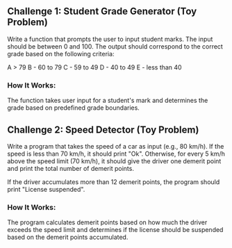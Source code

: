 ## Challenge 1: Student Grade Generator (Toy Problem)

Write a function that prompts the user to input student marks. The input should be between 0 and 100. The output should correspond to the correct grade based on the following criteria:

A > 79
B - 60 to 79
C - 59 to 49
D - 40 to 49
E - less than 40
### How It Works:
The function takes user input for a student's mark and determines the grade based on predefined grade boundaries.

## Challenge 2: Speed Detector (Toy Problem)
Write a program that takes the speed of a car as input (e.g., 80 km/h). If the speed is less than 70 km/h, it should print "Ok". Otherwise, for every 5 km/h above the speed limit (70 km/h), it should give the driver one demerit point and print the total number of demerit points.

If the driver accumulates more than 12 demerit points, the program should print "License suspended".
### How It Works:
The program calculates demerit points based on how much the driver exceeds the speed limit and determines if the license should be suspended based on the demerit points accumulated.
